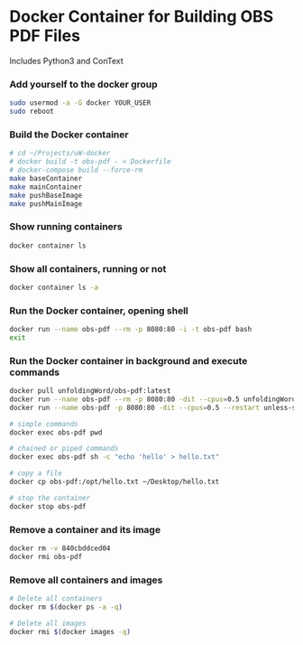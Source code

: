 # Docker Container for Building OBS PDF Files

Includes Python3 and ConText


### Add yourself to the docker group
```bash
sudo usermod -a -G docker YOUR_USER
sudo reboot
```

### Build the Docker container
```bash
# cd ~/Projects/uW-docker
# docker build -t obs-pdf - < Dockerfile
# docker-compose build --force-rm
make baseContainer
make mainContainer
make pushBaseImage
make pushMainImage
```

### Show running containers
```bash
docker container ls
```

### Show all containers, running or not
```bash
docker container ls -a
```

### Run the Docker container, opening shell
```bash
docker run --name obs-pdf --rm -p 8080:80 -i -t obs-pdf bash
exit
```

### Run the Docker container in background and execute commands
```bash
docker pull unfoldingWord/obs-pdf:latest
docker run --name obs-pdf --rm -p 8080:80 -dit --cpus=0.5 unfoldingWord/obs-pdf:latest
docker run --name obs-pdf -p 8080:80 -dit --cpus=0.5 --restart unless-stopped unfoldingWord/obs-pdf:latest

# simple commands
docker exec obs-pdf pwd

# chained or piped commands
docker exec obs-pdf sh -c "echo 'hello' > hello.txt"

# copy a file
docker cp obs-pdf:/opt/hello.txt ~/Desktop/hello.txt

# stop the container
docker stop obs-pdf
```

### Remove a container and its image
```bash
docker rm -v 840cbddced04
docker rmi obs-pdf
```

### Remove all containers and images
```bash
# Delete all containers
docker rm $(docker ps -a -q)

# Delete all images
docker rmi $(docker images -q)
```
